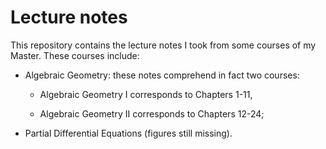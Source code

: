 # Lecture notes

This repository contains the lecture notes I took from some courses of my Master. These courses include:

* Algebraic Geometry: these notes comprehend in fact two courses:

  * Algebraic Geometry I corresponds to Chapters 1-11,
  
  * Algebraic Geometry II corresponds to Chapters 12-24;

* Partial Differential Equations (figures still missing).
